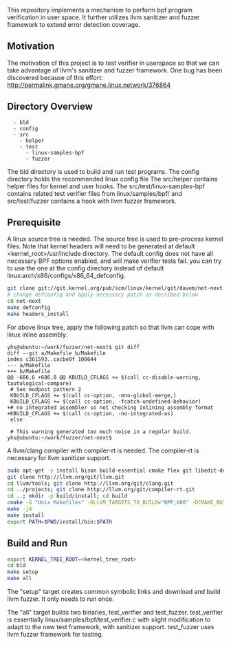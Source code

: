 
This repository implements a mechanism to perform bpf program verification
in user space. It further utilizes llvm sanitizer and fuzzer framework to
extend error detection coverage.

## Motivation

The motivation of this project is to test verifier in userspace so that
we can take advantage of llvm's sanitizer and fuzzer framework. One bug
has been discovered because of this effort:
http://permalink.gmane.org/gmane.linux.network/376864

## Directory Overview

```
  - bld
  - config
  - src
    - helper
    - test
      - linux-samples-bpf
      - fuzzer
```

The bld directory is used to build and run test programs.
The config directory holds the recommended linux config file
The src/helper contains helper files for kernel and 
user hooks. The src/test/linux-samples-bpf contains 
related test verifier files from linux/samples/bpf/ and
src/test/fuzzer contains a hook with llvm fuzzer framework.

## Prerequisite

A linux source tree is needed. The source tree is used to pre-process kernel files.
Note that kernel headers will need to be generated at default <kernel_root>/usr/include
directory. The default config does not have all necessary BPF options enabled,
and will make verifier tests fail.
you can try to use the one at the config directory instead of default
linux:arch/x86/configs/x86_64_defconfig.

```bash
git clone git://git.kernel.org/pub/scm/linux/kernel/git/davem/net-next.git
# change defconfig and apply necessary patch as decribed below
cd net-next
make defconfig
make headers_install
```

For above linux tree, apply the following patch so that llvm can cope with linux
inline assembly:

```
yhs@ubuntu:~/work/fuzzer/net-next$ git diff
diff --git a/Makefile b/Makefile
index c361593..cacbe0f 100644
--- a/Makefile
+++ b/Makefile
@@ -686,6 +686,8 @@ KBUILD_CFLAGS += $(call cc-disable-warning, tautological-compare)
 # See modpost pattern 2
 KBUILD_CFLAGS += $(call cc-option, -mno-global-merge,)
 KBUILD_CFLAGS += $(call cc-option, -fcatch-undefined-behavior)
+# no integrated assembler so not checking inlining assembly format
+KBUILD_CFLAGS += $(call cc-option, -no-integrated-as)
 else
 
 # This warning generated too much noise in a regular build.
yhs@ubuntu:~/work/fuzzer/net-next$ 
```

A llvm/clang compiler with compiler-rt is needed. The compiler-rt is necessary
for llvm sanitizer support.

```bash
sudo apt-get -y install bison build-essential cmake flex git libedit-dev python zlib1g-dev
git clone http://llvm.org/git/llvm.git
cd llvm/tools; git clone http://llvm.org/git/clang.git
cd ../projects; git clone http://llvm.org/git/compiler-rt.git
cd ..; mkdir -p build/install; cd build
cmake -G "Unix Makefiles" -DLLVM_TARGETS_TO_BUILD="BPF;X86" -DCMAKE_BUILD_TYPE=Release -DCMAKE_INSTALL_PREFIX=$PWD/install ..
make -j4
make install
export PATH=$PWD/install/bin:$PATH
```

## Build and Run

```bash
export KERNEL_TREE_ROOT=<kernel_tree_root>
cd bld
make setup
make all
```

The "setup" target creates common symbolic links and download
and build llvm fuzzer. It only needs to run once.

The "all" target builds two binaries, test_verifier and test_fuzzer.
test_verifier is essentially linux/samples/bpf/test_verifier.c with
slight modification to adapt to the new test framework, with
sanitizer support. test_fuzzer uses llvm fuzzer framework
for testing.
